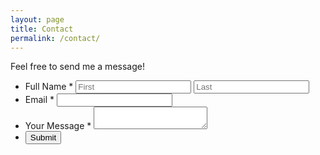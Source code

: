 ```yaml
---
layout: page
title: Contact
permalink: /contact/
---
```


<div class="contactform">
Feel free to send me a message!
</div>


<form action="//formspree.io/imdanfuentes@gmail.com" method="POST">
<ul class="form-style-1">
    <li>
        <label>Full Name <span class="required">*</span></label>
        <input type="text" name="first" class="field-divided" placeholder="First" required/>&nbsp;<input type="text" name="last" class="field-divided" placeholder="Last" />
    </li>
    <li>
        <label>Email <span class="required">*</span></label>
        <input type="email" name="_replyto" class="field-long" required/>
    </li>
    <li>
        <label>Your Message <span class="required">*</span></label>
        <textarea name="messege" id="field5" class="field-long field-textarea" required></textarea>
    </li>
    <li>
        <input type="submit" value="Submit" />
    </li>
</ul>
</form>